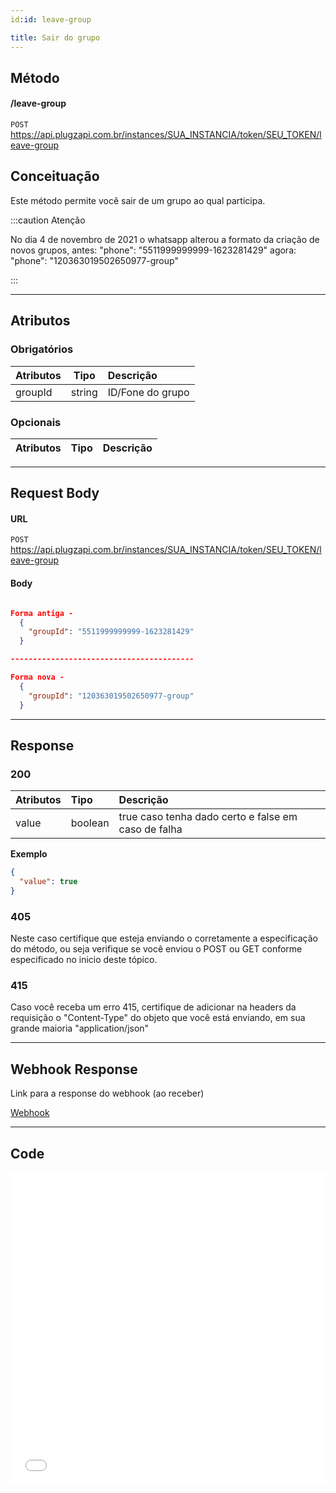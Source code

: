 ```yaml
---
id:id: leave-group

title: Sair do grupo
---
```


## Método

#### /leave-group

`POST` https://api.plugzapi.com.br/instances/SUA_INSTANCIA/token/SEU_TOKEN/leave-group

## Conceituação

Este método permite você sair de um grupo ao qual participa.

:::caution Atenção

No dia 4 de novembro de 2021 o whatsapp alterou a formato da criação de novos grupos, antes: "phone": "5511999999999-1623281429" agora: "phone": "120363019502650977-group"

:::

---

## Atributos

### Obrigatórios

| Atributos |  Tipo  | Descrição        |
| :-------- | :----: | :--------------- |
| groupId   | string | ID/Fone do grupo |

### Opcionais

| Atributos | Tipo | Descrição |
| :-------- | :--: | :-------- |

---

## Request Body

#### URL

`POST` https://api.plugzapi.com.br/instances/SUA_INSTANCIA/token/SEU_TOKEN/leave-group

#### Body

```json

Forma antiga -
  {
    "groupId": "5511999999999-1623281429"
  }

-----------------------------------------

Forma nova -
  {
    "groupId": "120363019502650977-group"
  }

```

---

## Response

### 200

| Atributos | Tipo    | Descrição                                           |
| :-------- | :------ | :-------------------------------------------------- |
| value     | boolean | true caso tenha dado certo e false em caso de falha |

**Exemplo**

```json
{
  "value": true
}
```

### 405

Neste caso certifique que esteja enviando o corretamente a especificação do método, ou seja verifique se você enviou o POST ou GET conforme especificado no inicio deste tópico.

### 415

Caso você receba um erro 415, certifique de adicionar na headers da requisição o "Content-Type" do objeto que você está enviando, em sua grande maioria "application/json"

---

## Webhook Response

Link para a response do webhook (ao receber)

[Webhook](../webhooks/on-message-received#response)

---

## Code

<iframe src="//api.apiembed.com/?source=https://raw.githubusercontent.com/PlugZapi/plugzapi-docs/main/json-examples/leave-group.json&targets=all" frameborder="0" scrolling="no" width="100%" height="500px" seamless></iframe>
